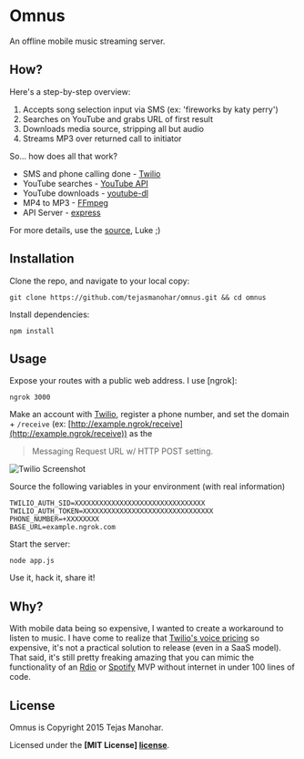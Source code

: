 # Omnus

An offline mobile music streaming server.


## How?

Here's a step-by-step overview:

1. Accepts song selection input via SMS (ex: 'fireworks by katy perry')
2. Searches on YouTube and grabs URL of first result
3. Downloads media source, stripping all but audio
4. Streams MP3 over returned call to initiator

So... how does all that work?

* SMS and phone calling done - [Twilio]
* YouTube searches - [YouTube API]
* YouTube downloads - [youtube-dl] 
* MP4 to MP3 - [FFmpeg]
* API Server - [express]

For more details, use the [source], Luke ;)


## Installation

Clone the repo, and navigate to your local copy:

    git clone https://github.com/tejasmanohar/omnus.git && cd omnus

Install dependencies:

    npm install


## Usage

Expose your routes with a public web address. I use [ngrok]:

    ngrok 3000

Make an account with [Twilio], register a phone number, and set the domain + `/receive` (ex: [http://example.ngrok/receive](http://example.ngrok/receive)) as the
> Messaging Request URL w/ HTTP POST setting.

![Twilio Screenshot](http://i.imgur.com/3XPeI4T.png)

Source the following variables in your environment (with real information)

    TWILIO_AUTH_SID=XXXXXXXXXXXXXXXXXXXXXXXXXXXXXXXX
    TWILIO_AUTH_TOKEN=XXXXXXXXXXXXXXXXXXXXXXXXXXXXXXXX
    PHONE_NUMBER=+XXXXXXXX
    BASE_URL=example.ngrok.com

Start the server:

    node app.js

Use it, hack it, share it!


## Why?

With mobile data being so expensive, I wanted to create a workaround to listen to music. I have come to realize that [Twilio's voice pricing] so expensive, it's not a practical solution to release (even in a SaaS model). That said, it's still pretty freaking amazing that you can mimic the functionality of an [Rdio](http://www.rdio.com/home/en-us/) or [Spotify](https://www.spotify.com/us/) MVP without internet in under 100 lines of code.


## License

Omnus is Copyright 2015 Tejas Manohar.

Licensed under the **[MIT License] [license]**.


[Twilio]: https://www.twilio.com
[YouTube API]: https://developers.google.com/youtube/v3/docs
[youtube-dl]: http://rg3.github.io/youtube-dl
[FFmpeg]: https://www.ffmpeg.org
[express]: http://expressjs.com
[source]: https://github.com/tejasmanohar/omnus/blob/master/app.js
[Twilio's voice pricing]: https://www.twilio.com/voice/pricing
[license]: https://github.com/tejasmanohar/omnus/blob/master/LICENSE
